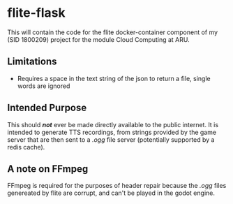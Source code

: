 # flite-flask

This will contain the code for the flite docker-container component of my
(SID 1800209) project for the module Cloud Computing at ARU.

## Limitations

- Requires a space in the text string of the json to return a file, single words are ignored

## Intended Purpose

This should **_not_** ever be made directly available to the public internet.
It is intended to generate TTS recordings, from strings provided by the game server
that are then sent to a _.ogg_ file server (potentially supported by a redis cache).

## A note on FFmpeg

FFmpeg is required for the purposes of header repair
because the _.ogg_ files genereated by flite are corrupt,
and can't be played in the godot engine.
